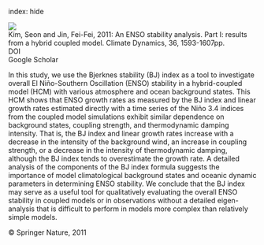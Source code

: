 index: hide

<div class="Citation">
    <div class="Citation-thumb CitationThumb-linked"  data-href="https://doi.org/10.1007/s00382-010-0796-0">
      <img src="https://static.claimspace.cloud/climate-study-static/refs/thumbs/9/Kim_and_Jin_2011a-thumb.png" />
    </div>

  <div class="Citation-body">
    <div class="Citation-text">Kim, Seon and Jin, Fei-Fei, 2011: An ENSO stability analysis. Part I: results from a hybrid coupled model. <span class="Article-journal">Climate Dynamics, </span><span class="Article-volume">36, </span>1593-1607pp.</div>
    <div class="Citation-links">
      <div class="CitationLink" data-href="https://doi.org/10.1007/s00382-010-0796-0">
        <div class="CitationLink-icon CitationLink-Doi"></div>
        <div class="CitationLink-text">DOI</div>
      </div>
      <div class="CitationLink" data-href="https://scholar.google.com/scholar?q=10.1007/s00382-010-0796-0">
        <div class="CitationLink-icon CitationLink-Scholar"></div>
        <div class="CitationLink-text">Google Scholar</div>
      </div>
    </div>
  </div>
</div>

In this study, we use the Bjerknes stability (BJ) index as a tool to investigate overall El Niño-Southern Oscillation (ENSO) stability in a hybrid-coupled model (HCM) with various atmosphere and ocean background states. This HCM shows that ENSO growth rates as measured by the BJ index and linear growth rates estimated directly with a time series of the Niño 3.4 indices from the coupled model simulations exhibit similar dependence on background states, coupling strength, and thermodynamic damping intensity. That is, the BJ index and linear growth rates increase with a decrease in the intensity of the background wind, an increase in coupling strength, or a decrease in the intensity of thermodynamic damping, although the BJ index tends to overestimate the growth rate. A detailed analysis of the components of the BJ index formula suggests the importance of model climatological background states and oceanic dynamic parameters in determining ENSO stability. We conclude that the BJ index may serve as a useful tool for qualitatively evaluating the overall ENSO stability in coupled models or in observations without a detailed eigen-analysis that is difficult to perform in models more complex than relatively simple models.

<div class="Citation-copy">
&copy; Springer Nature, 2011
</div>